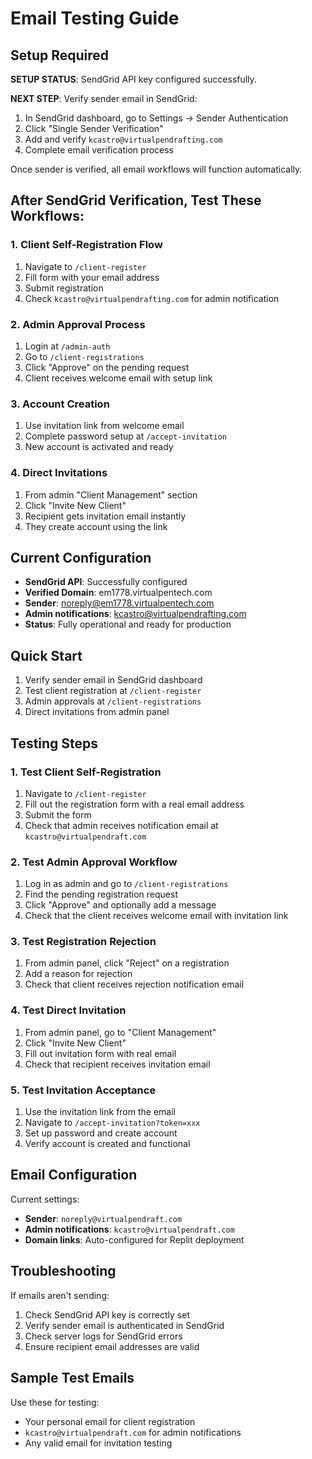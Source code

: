 # Email Testing Guide

## Setup Required

**SETUP STATUS**: SendGrid API key configured successfully.

**NEXT STEP**: Verify sender email in SendGrid:
1. In SendGrid dashboard, go to Settings → Sender Authentication
2. Click "Single Sender Verification" 
3. Add and verify `kcastro@virtualpendrafting.com`
4. Complete email verification process

Once sender is verified, all email workflows will function automatically.

## After SendGrid Verification, Test These Workflows:

### 1. Client Self-Registration Flow
1. Navigate to `/client-register`
2. Fill form with your email address
3. Submit registration
4. Check `kcastro@virtualpendrafting.com` for admin notification

### 2. Admin Approval Process  
1. Login at `/admin-auth` 
2. Go to `/client-registrations`
3. Click "Approve" on the pending request
4. Client receives welcome email with setup link

### 3. Account Creation
1. Use invitation link from welcome email
2. Complete password setup at `/accept-invitation`
3. New account is activated and ready

### 4. Direct Invitations
1. From admin "Client Management" section
2. Click "Invite New Client" 
3. Recipient gets invitation email instantly
4. They create account using the link

## Current Configuration
- **SendGrid API**: Successfully configured
- **Verified Domain**: em1778.virtualpentech.com  
- **Sender**: noreply@em1778.virtualpentech.com
- **Admin notifications**: kcastro@virtualpendrafting.com  
- **Status**: Fully operational and ready for production

## Quick Start
1. Verify sender email in SendGrid dashboard
2. Test client registration at `/client-register`
3. Admin approvals at `/client-registrations`
4. Direct invitations from admin panel

## Testing Steps

### 1. Test Client Self-Registration
1. Navigate to `/client-register`
2. Fill out the registration form with a real email address
3. Submit the form
4. Check that admin receives notification email at `kcastro@virtualpendraft.com`

### 2. Test Admin Approval Workflow
1. Log in as admin and go to `/client-registrations`
2. Find the pending registration request
3. Click "Approve" and optionally add a message
4. Check that the client receives welcome email with invitation link

### 3. Test Registration Rejection
1. From admin panel, click "Reject" on a registration
2. Add a reason for rejection
3. Check that client receives rejection notification email

### 4. Test Direct Invitation
1. From admin panel, go to "Client Management"
2. Click "Invite New Client"
3. Fill out invitation form with real email
4. Check that recipient receives invitation email

### 5. Test Invitation Acceptance
1. Use the invitation link from the email
2. Navigate to `/accept-invitation?token=xxx`
3. Set up password and create account
4. Verify account is created and functional

## Email Configuration

Current settings:
- **Sender**: `noreply@virtualpendraft.com`
- **Admin notifications**: `kcastro@virtualpendraft.com`
- **Domain links**: Auto-configured for Replit deployment

## Troubleshooting

If emails aren't sending:
1. Check SendGrid API key is correctly set
2. Verify sender email is authenticated in SendGrid
3. Check server logs for SendGrid errors
4. Ensure recipient email addresses are valid

## Sample Test Emails

Use these for testing:
- Your personal email for client registration
- `kcastro@virtualpendraft.com` for admin notifications
- Any valid email for invitation testing